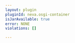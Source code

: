 ```yaml
---
layout: plugin
pluginId: neva.osgi-container
isJarAvailable: true
error: NONE
violations: []

---
```

